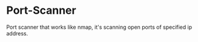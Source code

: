 # Port-Scanner
Port scanner that works like nmap, it's scanning open ports of specified ip address.
